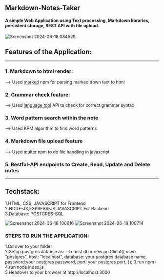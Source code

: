 ## Markdown-Notes-Taker
#### A simple Web Application using Text processing, Markdown libraries, persistent storage, REST API with file upload.
![Screenshot 2024-06-18 084529](https://github.com/ANMOLAGRAWAL7/Markdown-Notes-Taker/assets/138976989/1b5e9668-fe3e-430a-93b3-3f2ea2c93c77)

## Features of the Application:
---
### 1. Markdown to html render:
  --> Used [marked](https://www.npmjs.com/package/marked) npm for parsing marked down text to html
### 2. Grammar check feature:
--> Used [language tool](https://dev.languagetool.org/public-http-api) API to check for correct grammar syntax
### 3. Word pattern search within the note
--> Used KPM algorithm to find word patterns
### 4. Markdown file upload feature
--> Used [multer](https://www.npmjs.com/package/multer) npm to do file handling in javascript
### 5. Restful-API endpoints to Create, Read, Update and Delete notes
---
## Techstack:
1.HTML, CSS, JAVASCRIPT for Frontend \
2.NODE-JS,EXPRESS-JS,JAVASCRIPT For Backend \
3.Database: POSTGRES-SQL  

![Screenshot 2024-06-18 100616](https://github.com/ANMOLAGRAWAL7/Markdown-Notes-Taker/assets/138976989/19aea697-7de0-44b4-82ff-8aad6a4dba1f)
![Screenshot 2024-06-18 100714](https://github.com/ANMOLAGRAWAL7/Markdown-Notes-Taker/assets/138976989/7f5943aa-834e-4150-92f8-4e6dd8cd06ab)

### STEPS TO RUN THE APPLICATION:
1.Cd over to your folder \
2.Setup postgres databse as:
-->const db = new pg.Client({
  user: "postgres",
  host: "localhost",
  database: your postgres database name,
  password:your postgres password,
  port: your postgres port,
});
3.run npm i \
4.run node index.js \
5.Headover to your browser at http://localhost:3000

